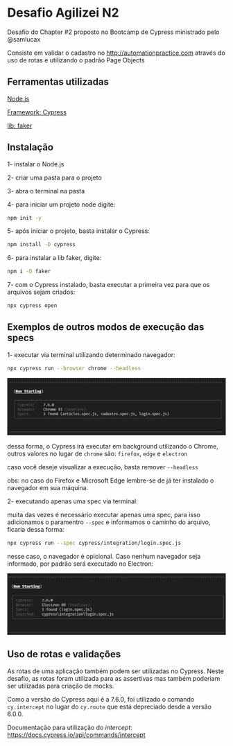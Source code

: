 # Desafio Agilizei N2

Desafio do Chapter #2 proposto no Bootcamp de Cypress ministrado pelo @samlucax

Consiste em validar o cadastro no <http://automationpractice.com> através do uso de rotas e utilizando o padrão Page Objects

## Ferramentas utilizadas

[Node.js](https://nodejs.org/)

[Framework: Cypress](https://www.cypress.io/)

[lib: faker](https://github.com/Marak/Faker.js)

## Instalação

1- instalar o Node.js

2- criar uma pasta para o projeto

3- abra o terminal na pasta

4- para iniciar um projeto node digite:

```bash
npm init -y
```

5- após iniciar o projeto, basta instalar o Cypress:

````bash
npm install -D cypress
````

6- para instalar a lib faker, digite:

````bash
npm i -D faker
````

7- com o Cypress instalado, basta executar a primeira vez para que os arquivos sejam criados:

````bash
npx cypress open
````

## Exemplos de outros modos de execução das specs

1- executar via terminal utilizando determinado navegador:

````bash
npx cypress run --browser chrome --headless
````

![browser-chorme](https://github.com/mhanelia/desafio2-n2/blob/master/doc/chrome.png)

dessa forma, o Cypress irá executar em background utilizando o Chrome, outros valores no lugar de `chrome` são: `firefox`, `edge` e `electron`

caso você deseje visualizar a execução, basta remover `--headless`

obs: no caso do Firefox e Microsoft Edge lembre-se de já ter instalado o navegador em sua máquina.

2- executando apenas uma spec via terminal:

muita das vezes é necessário executar apenas uma spec, para isso adicionamos o paramentro `--spec` e informamos o caminho do arquivo, ficaria dessa forma:

````bash
npx cypress run --spec cypress/integration/login.spec.js
````

nesse caso, o navegador é opicional. Caso nenhum navegador seja informado, por padrão será executado no Electron:

![spec-electron](https://github.com/mhanelia/desafio2-n2/blob/master/doc/spec.png)

## Uso de rotas e validações

As rotas de uma aplicação também podem ser utilizadas no Cypress. Neste desafio, as rotas foram utilizada para as assertivas mas também poderiam ser utilizadas para criação de mocks.

Como a versão do Cypress aqui é a 7.6.0, foi utilizado o comando `cy.intercept` no lugar do `cy.route` que está depreciado desde a versão 6.0.0.

Documentação para utilização do *intercept*: <https://docs.cypress.io/api/commands/intercept>
